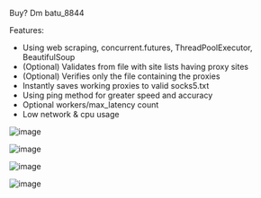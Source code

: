 Buy? Dm batu_8844

Features:
+ Using web scraping, concurrent.futures, ThreadPoolExecutor, BeautifulSoup
+ (Optional) Validates from file with site lists having proxy sites
+ (Optional) Verifies only the file containing the proxies
+ Instantly saves working proxies to valid socks5.txt
+ Using ping method for greater speed and accuracy
+ Optional workers/max_latency count
+ Low network & cpu usage

![image](https://github.com/rxyzqc/SOCKS5-Proxy-Gen/assets/120246386/4747380b-93eb-4a26-bcf8-e0916472b1e2)

![image](https://github.com/rxyzqc/SOCKS5-Proxy-Gen/assets/120246386/9097b4ee-bc04-4cc0-931c-94e66b72df80)

![image](https://github.com/rxyzqc/SOCKS5-Proxy-Gen/assets/120246386/092552e3-c176-4cf1-b177-cb93adc92af9)

![image](https://github.com/rxyzqc/SOCKS5-Proxy-Gen/assets/120246386/d95a119c-6a7d-4118-b528-f7febed2fb6f)
